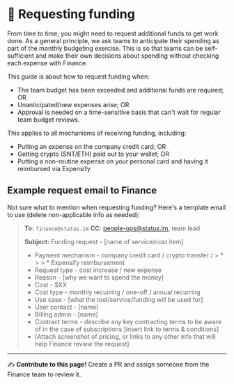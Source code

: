 # 🏦 Requesting funding

From time to time, you might need to request additional funds to get work done. As a general principle, we ask teams to anticipate their spending as part of the monthly budgeting exercise. This is so that teams can be self-sufficient and make their own decisions about spending without checking each expense with Finance.

This guide is about how to request funding when:

   * The team budget has been exceeded and additional funds are required; OR
   * Unanticipated/new expenses arise; OR
   * Approval is needed on a time-sensitive basis that can't wait for regular team budget reviews.

This applies to all mechanisms of receiving funding, including:

   * Putting an expense on the company credit card; OR
   * Getting crypto (SNT/ETH) paid out to your wallet; OR
   * Putting a non-routine expense on your personal card and having it reimbursed via Expensify.

## Example request email to Finance

Not sure what to mention when requesting funding? Here's a template email to use (delete non-applicable info as needed):

> **To:** `finance@status.im`
> **CC:** people-ops@status.im, team lead
>
> **Subject:** Funding request - [name of service/cost item]
>   * Payment mechanism - company credit card / crypto transfer / >   * >   >   * Expensify reimbursement
>   * Request type - cost increase / new expense
>   * Reason - [why we want to spend the money]
>   * Cost - $XX
>   * Cost type - monthly recurring / one-off / annual recurring
>   * Use case - [what the tool/service/funding will be used for]
>   * User contact - [name]
>   * Billing admin - [name]
>   * Contract terms - describe any key contracting terms to be aware of in the case of subscriptions [insert link to terms & conditions]
>   * [Attach screenshot of pricing, or links to any other info that will help Finance review the request]


*****

✍️ **Contribute to this page!** Create a PR and assign someone from the Finance team to review it.

